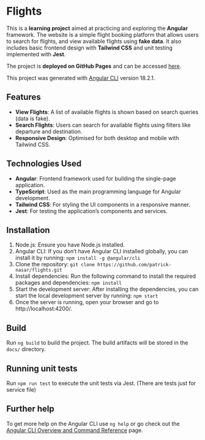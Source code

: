 # Flights
This is a **learning project** aimed at practicing and exploring the **Angular** framework. The website is a simple flight booking platform that allows users to search for flights, and view available flights using **fake data**. It also includes basic frontend design with **Tailwind CSS** and unit testing implemented with **Jest**.

The project is **deployed on GitHub Pages** and can be accessed [here](https://your-github-username.github.io/your-repo-name](https://patrick-nasar.github.io/flights/flights/)).

This project was generated with [Angular CLI](https://github.com/angular/angular-cli) version 18.2.1.

## Features
+ **View Flights**: A list of available flights is shown based on search queries (data is fake).
+ **Search Flights**: Users can search for available flights using filters like departure and destination.
+ **Responsive Design**: Optimised for both desktop and mobile with Tailwind CSS.

## Technologies Used
+ **Angular**: Frontend framework used for building the single-page application.
+ **TypeScript**: Used as the main programming language for Angular development.
+ **Tailwind CSS**: For styling the UI components in a responsive manner.
+ **Jest**: For testing the application’s components and services.

## Installation
1. Node.js: Ensure you have Node.js installed.
2. Angular CLI: If you don’t have Angular CLI installed globally, you can install it by running: `npm install -g @angular/cli`
3. Clone the repository: `git clone https://github.com/patrick-nasar/flights.git`
4. Install dependencies: Run the following command to install the required packages and dependencies: `npm install`
5. Start the development server: After installing the dependencies, you can start the local development server by running: `npm start`
6. Once the server is running, open your browser and go to http://localhost:4200/.

## Build

Run `ng build` to build the project. The build artifacts will be stored in the `docs/` directory.

## Running unit tests

Run `npm run test` to execute the unit tests via Jest.
(There are tests just for service file)

## Further help

To get more help on the Angular CLI use `ng help` or go check out the [Angular CLI Overview and Command Reference](https://angular.dev/tools/cli) page.
